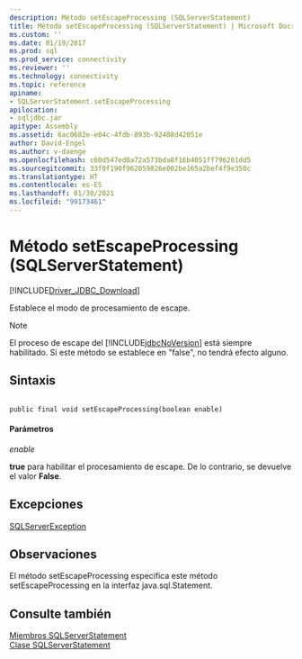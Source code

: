 ```yaml
---
description: Método setEscapeProcessing (SQLServerStatement)
title: Método setEscapeProcessing (SQLServerStatement) | Microsoft Docs
ms.custom: ''
ms.date: 01/19/2017
ms.prod: sql
ms.prod_service: connectivity
ms.reviewer: ''
ms.technology: connectivity
ms.topic: reference
apiname:
- SQLServerStatement.setEscapeProcessing
apilocation:
- sqljdbc.jar
apitype: Assembly
ms.assetid: 6ac0682e-e04c-4fdb-893b-92408d42051e
author: David-Engel
ms.author: v-daenge
ms.openlocfilehash: c60d547ed0a72a573bda8f16b4051ff796261dd5
ms.sourcegitcommit: 33f0f190f962059826e002be165a2bef4f9e350c
ms.translationtype: HT
ms.contentlocale: es-ES
ms.lasthandoff: 01/30/2021
ms.locfileid: "99173461"
---
```

# <a name="setescapeprocessing-method-sqlserverstatement"></a>Método setEscapeProcessing (SQLServerStatement)
[!INCLUDE[Driver_JDBC_Download](../../../includes/driver_jdbc_download.md)]

  Establece el modo de procesamiento de escape.  
  
> [!NOTE]  
>  El proceso de escape del [!INCLUDE[jdbcNoVersion](../../../includes/jdbcnoversion_md.md)] está siempre habilitado. Si este método se establece en "false", no tendrá efecto alguno.  
  
## <a name="syntax"></a>Sintaxis  
  
```  
  
public final void setEscapeProcessing(boolean enable)  
```  
  
#### <a name="parameters"></a>Parámetros  
 *enable*  
  
 **true** para habilitar el procesamiento de escape. De lo contrario, se devuelve el valor **False**.  
  
## <a name="exceptions"></a>Excepciones  
 [SQLServerException](../../../connect/jdbc/reference/sqlserverexception-class.md)  
  
## <a name="remarks"></a>Observaciones  
 El método setEscapeProcessing especifica este método setEscapeProcessing en la interfaz java.sql.Statement.  
  
## <a name="see-also"></a>Consulte también  
 [Miembros SQLServerStatement](../../../connect/jdbc/reference/sqlserverstatement-members.md)   
 [Clase SQLServerStatement](../../../connect/jdbc/reference/sqlserverstatement-class.md)  
  
  
